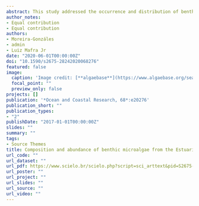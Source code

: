 ```yaml
---
abstract: This study addressed the occurrence and distribution of benthic microalgae, with emphasis on toxic species, on different substrates (macroalgae, seagrass and sediments) along the outer, euhaline zone of the Estuarine Complex of Paranaguá Bay, southern Brazil, from July 2015 to May 2016. Canonical analysis of principal coordinates (CAP) was used to identify the potential environmental drivers of microphytobenthic assemblage structure. A total of 18 potentially toxic benthic microalgae species were reported, including 7 dinoflagellates, 9 cyanobacteria, one diatom and one euglenophyte. The abundance of all potentially toxic microalgae varied consistently along the investigated period. Dinoflagellates dominated the microalgae assemblage in July and September 2015. Mean densities on macrophytes ranged from 33.6 cells g-1 in May 2016 to 775.6 cells g-1 in September 2015, being positively correlated with dissolved nitrogen-nutrients, water transparency, salinity, and chlorophyll-a. Prorocentrum cf. lima was the most frequent and abundant dinoflagellate. Overall, the highest abundance of toxic species occurred in February 2016, when cyanobacterial mats dominated by Lyngbya cf. aestuarii were observed throughout the estuary associated with periods of heavier rainfall and higher turbidity (shallower Secchi depth). At that time, a selected microphytobenthic extract exhibited acute toxicity on nauplii of the brine shrimp Artemia salina in the laboratory.
author_notes:
- Equal contribution
- Equal contribution
authors:
- Moreira-Gonzáles
- admin
- Luiz Mafra Jr
date: "2020-06-01T00:00:00Z"
doi: "10.1590/s2675-28242020068276"
featured: false
image: 
  caption: 'Image credit: [**algaebase**](https://www.algaebase.org/search/species/detail/?tc=accept&species_id=52609)'
  focal_point: ""
  preview_only: false
projects: []
publication: '*Ocean and Coastal Research, 68*:e20276'
publication_short: ""
publication_types:
- "2"
publishDate: "2017-01-01T00:00:00Z"
slides: ""
summary: ""
tags:
- Source Themes
title: Composition and abundance of benthic microalgae from the Estuarine Complex of Paranaguá Bay (southern Brazil) with special emphasis on toxic species 
url_code: ""
url_dataset: ""
url_pdf: https://www.scielo.br/scielo.php?script=sci_arttext&pid=S2675-28242020000100202&tlng=en
url_poster: ""
url_project: ""
url_slides: ""
url_source: ""
url_video: ""
---
```



